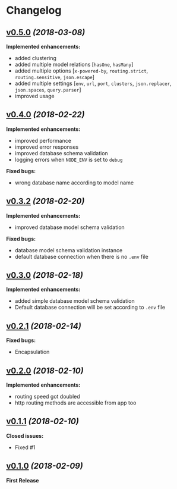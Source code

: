 # Changelog


## [v0.5.0](https://github.com/foxifyjs/foxify/releases/tag/v0.5.0) *(2018-03-08)*

**Implemented enhancements:**
- added clustering
- added multiple model relations [`hasOne`, `hasMany`]
- added multiple options [`x-powered-by`, `routing.strict`, `routing.sensitive`, `json.escape`]
- added multiple settings [`env`, `url`, `port`, `clusters`, `json.replacer`, `json.spaces`, `query.parser`]
- improved usage


## [v0.4.0](https://github.com/foxifyjs/foxify/releases/tag/v0.4.0) *(2018-02-22)*

**Implemented enhancements:**
- improved performance
- improved error responses
- improved database schema validation
- logging errors when `NODE_ENV` is set to `debug`

**Fixed bugs:**
- wrong database name according to model name


## [v0.3.2](https://github.com/foxifyjs/foxify/releases/tag/v0.3.2) *(2018-02-20)*

**Implemented enhancements:**
- improved database model schema validation

**Fixed bugs:**
- database model schema validation instance
- default database connection when there is no `.env` file


## [v0.3.0](https://github.com/foxifyjs/foxify/releases/tag/v0.3.0) *(2018-02-18)*

**Implemented enhancements:**
- added simple database model schema validation
- Default database connection will be set according to `.env` file


## [v0.2.1](https://github.com/foxifyjs/foxify/releases/tag/v0.2.1) *(2018-02-14)*

**Fixed bugs:**
- Encapsulation


## [v0.2.0](https://github.com/foxifyjs/foxify/releases/tag/v0.2.0) *(2018-02-10)*

**Implemented enhancements:**
- routing speed got doubled
- http routing methods are accessible from app too


## [v0.1.1](https://github.com/foxifyjs/foxify/releases/tag/v0.1.1) *(2018-02-10)*

**Closed issues:**
- Fixed #1


## [v0.1.0](https://github.com/foxifyjs/foxify/releases/tag/v0.1.0) *(2018-02-09)*

**First Release**
